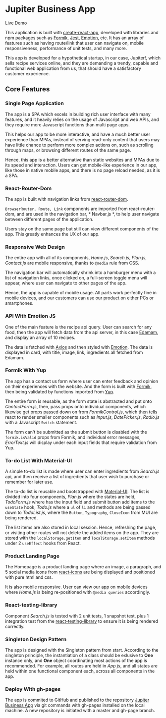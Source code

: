 # Jupiter Business App

[Live Demo](https://aki-anz.github.io/jupiter-business-app)

This application is built with [create-react-app](https://create-react-app.dev/), developed with libraries and npm packages such as [Formik](https://formik.org/), [Jest](https://jestjs.io/), [Emotion](https://emotion.sh/docs/introduction), etc. It has an array of features such as having route/link that user can navigate on, mobile responsiveness, performance of unit tests, and many more. 

This app is developed for a hypothetical startup, in our case, Jupiter!, which sells recipe services online, and they are demanding a trendy, capable and functional web application from us, that should have a satisfactory customer experience.

## Core Features

### Single Page Application

The app is a SPA which excels in building rich user interface with many features, and it heavily relies on the usage of Javascript and web APIs, and they require more Javascript functions than multi page apps.

This helps our app to be more interactive, and have a much better user experience than MPAs, instead of serving read-only content that users may have little chance to perform more complex actions on, such as scrolling through maps, or browsing different routes of the same page.

Hence, this app is a better alternative than static websites and MPAs due to its speed and interaction. Users can get mobile-like experience in our app, like those in native mobile apps, and there is no page reload needed, as it is a SPA.


### React-Router-Dom

The app is built with navigation links from [react-router-dom](https://github.com/ReactTraining/react-router/tree/master/packages/react-router-dom).

`BrowserRouter, Route, Link` components are imported from react-router-dom, and are used in the navigation bar, * Navbar.js *, to help user navigate between different pages of the application.

Users stay on the same page but still can view different components of the app. This greatly enhances the UX of our app.

### Responsive Web Design

The entire app with all of its components, *Home.js*, *Search.js*, *Plan.js*, *Contact.js* are mobile responsive, thanks to `@media` rule from CSS.

The navigation bar will automatically shrink into a hamburger menu with a list of navigation links, once clicked on, a full-screen toggle menu will appear, where user can navigate to other pages of the app.

Hence, the app is capable of mobile usage. All parts work perfectly fine in mobile devices, and our customers can use our product on either PCs or smartphones.


### API With Emotion JS

One of the main feature is the recipe api query. User can search for any food, then the app will fetch data from the api server, in this case [Edamam](https://www.edamam.com/), and display an array of 10 recipes.

The data is fetched with [Axios](https://github.com/axios/axios) and then styled with [Emotion](https://emotion.sh/docs/introduction). The data is displayed in card, with title, image, link, ingredients all fetched from Edamam.


### Formik With Yup

The app has a contact us form where user can enter feedback and opinion on their experiences with the website. And the form is built with [Formik](https://formik.org/), then being validated by functions imported from [Yup](https://github.com/jquense/yup).

The entire form is reusable, as the form state is abstracted and put onto *ContactForm.js*, then, pass props onto individual components, which likewise get props passed down on from *FormikControl.js*, which then tells react to render smaller components such as *Input.js*, *DatePicker.js*, *Radio.js* with a Javascript `Switch` statement.

The form can't be submitted as the submit button is disabled with the `formik.isValid` props from Formik, and individual error messages, *ErrorText.js* will display under each input fields that require validation from Yup.


### To-do List With Material-UI

A simple to-do list is made where user can enter ingredients from *Search.js* api, and then receive a list of ingredients that user wish to purchase or remember for later use.

The to-do list is reusable and bootstrapped with [Material-UI](https://material-ui.com/). The list is divided into four components, *Plan.js* where the states are held, *TodoForm.js* where has the input field and submit button add items to the `useState` hook, *Todo.js*  where a `ul` of `li` and methods are being passed down to *TodoList.js*, where the `Button`, `Typography`, `CloseIcon` from MUI are being rendered.

The list items are also stored in local session. Hence, refreshing the page, or visiting other routes will not delete the added items on the app. They are stored with the `localStorage.getItem` and `localStorage.setItem` methods under 2 `useEffect` hooks from React.


### Product Landing Page

The Homepage is a product landing page where an image, a paragraph, and 5 social media icons from [react-icons](https://react-icons.github.io/react-icons/) are being displayed and positioned with pure html and css.

It is also mobile responsive. User can view our app on mobile devices where *Home.js* is being re-positioned with `@media queries` accordingly.


### React-testing-library

Component *Search.js* is tested with 2 unit tests, 1 snapshot test, plus 1 integration test from the [react-testing-library](https://testing-library.com/docs/react-testing-library/intro) to ensure it is being rendered correctly.


### Singleton Design Pattern

The app is designed with the Singleton pattern from start. According to the singleton principle, the instantiation of a class should be exlusive to **One** instance only, and **One** object coordinating most actions of the app is recommended. For example, all routes are held in *App.js*, and all states are held within one functional component each, across all components in the app.


### Deploy With gh-pages

The app is commited to GitHub and published to the repository [Jupiter Business App](https://github.com/aki-anz/Jupiter-Business-App) via git commands with gh-pages installed on the local machine. A new repository is initiated with a master and gh-page branch.

<br>
<br>
